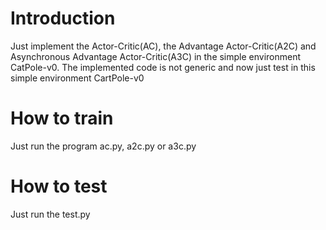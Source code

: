 # Introduction

Just implement the Actor-Critic(AC), the Advantage Actor-Critic(A2C) and Asynchronous Advantage Actor-Critic(A3C) in the simple environment CatPole-v0. The implemented code is not generic and now just test in this simple environment CartPole-v0

# How to train

Just run the program ac.py, a2c.py or a3c.py

# How to test

Just run the test.py
